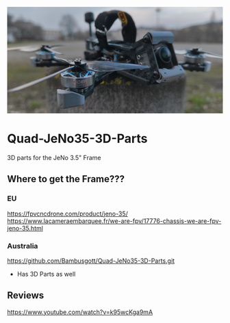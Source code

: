 ![View](Images/IMG_20250211.jpg)

# Quad-JeNo35-3D-Parts
3D parts for the JeNo 3.5" Frame

## Where to get the Frame???
### EU
https://fpvcncdrone.com/product/jeno-35/  
https://www.lacameraembarquee.fr/we-are-fpv/17776-chassis-we-are-fpv-jeno-35.html


### Australia
https://github.com/Bambusgott/Quad-JeNo35-3D-Parts.git
- Has 3D Parts as well

## Reviews
https://www.youtube.com/watch?v=k95wcKga9mA
